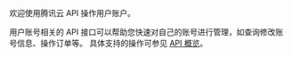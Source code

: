 欢迎使用腾讯云 API 操作用户账户。

用户账号相关的 API 接口可以帮助您快速对自己的账号进行管理，如查询修改账号信息、操作订单等。
具体支持的操作可参见 <a href="/doc/api/403/4368" title="API 概览">API 概览</a>。
